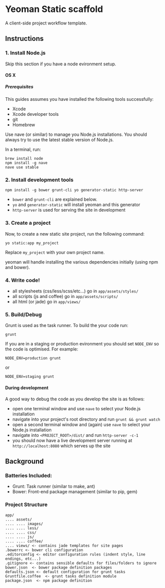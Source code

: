 # Yeoman Static scaffold

A client-side project workflow template.

## Instructions
### 1. Install Node.js

Skip this section if you have a node evironment setup.

#### OS X

##### Prerequisites

This guides assumes you have installed the following tools successfully:
- Xcode
- Xcode developer tools
- git
- Homebrew

Use nave (or similar) to manage you Node.js installations. You should always try to use the latest stable version of Node.js.

In a terminal, run:

	brew install node
	npm install -g nave
	nave use stable

### 2. Install development tools

	npm install -g bower grunt-cli yo generator-static http-server

- `bower` and `grunt-cli` are explained below.
- `yo` and `generator-static` will install yeoman and this generator
- `http-server` is used for serving the site in development

### 3. Create a project

Now, to create a new static site project, run the following command:

	yo static:app my_project

Replace `my_project` with your own project name.

yeoman will handle installing the various dependencies initially (using npm and bower).

### 4. Write code!

- all stylesheets (css/less/scss/etc...) go in `app/assets/styles/`
- all scripts (js and coffee) go in `app/assets/scripts/`
- all html (or jade) go in `app/views/`

### 5. Build/Debug

Grunt is used as the task runner. To build the your code run:

	grunt

If you are in a staging or production evironment you should set `NODE_ENV` so the code is optimised. For example:

	NODE_ENV=production grunt

or

	NODE_ENV=staging grunt

#### During development

A good way to debug the code as you develop the site is as follows:

- open one terminal window and use `nave` to select your Node.js installation
- navigate into your project's root directory and run `grunt && grunt watch`
- open a second terminal window and (again) use `nave` to select your Node.js installation
- navigate into `<PROJECT_ROOT>/dist/` and run `http-server -c-1`
- you should now have a live development server running at `http://localhost:8080` which serves up the site


## Background
### Batteries Included:
- Grunt: Task runner (similar to make, ant)
- Bower: Front-end package management (similar to pip, gem)

### Project Structure
	app/
	.... assets/
	.... .... images/
	.... .... less/
	.... .... css/
	.... .... js/
	.... .... coffee/
	.... views/ <- contains jade templates for site pages
	.bowerrc <- bower cli configuration
	.editorconfig <- editor configuration rules (indent style, line endings, etc...)
	.gitignore <- contains sensible defaults for files/folders to ignore
	bower.json  <- bower package definition packages
	defaults.json <- default configuration for grunt tasks
	Gruntfile.coffee  <- grunt tasks definition module
	package.json  <- npm package definition
